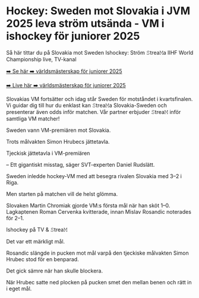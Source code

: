 <h1>Hockey: Sweden mot Slovakia i JVM 2025 leva ström utsända - VM i ishockey för juniorer 2025</h1>

Så här tittar du på Slovakia mot Sweden Ishockey: Ström 𝚂trea𝙼a IIHF World Championship live, TV-kanal

[➡️ Se här ➡️ världsmästerskap för juniorer 2025](https://t.co/whptpWNcQ2)

[➡️ Live här ➡️ världsmästerskap för juniorer 2025](https://t.co/whptpWNcQ2)

Slovakias VM fortsätter och idag står Sweden för motståndet i kvartsfinalen. Vi guidar dig till hur du enklast kan 𝚂trea𝙼a Slovakia-Sweden och presenterar även odds inför matchen. Vår partner erbjuder 𝚂trea𝙼 inför samtliga VM matcher!

Sweden vann VM-premiären mot Slovakia.

Trots målvakten Simon Hrubecs jättetavla.

Tjeckisk jättetavla i VM-premiären

– Ett gigantiskt misstag, säger SVT-experten Daniel Rudslätt.

Sweden inledde hockey-VM med att besegra rivalen Slovakia med 3–2 i Riga.

Men starten på matchen vill de helst glömma.

Slovaken Martin Chromiak gjorde VM:s första mål när han sköt 1–0. Lagkaptenen Roman Cervenka kvitterade, innan Mislav Rosandic noterades för 2–1.

Ishockey på TV & 𝚂trea𝙼

Det var ett märkligt mål.

Rosandic slängde in pucken mot mål varpå den tjeckiske målvakten Simon Hrubec stod för en benparad.

Det gick sämre när han skulle blockera.

När Hrubec satte ned plocken på pucken smet den mellan benen och rätt in i eget mål.
